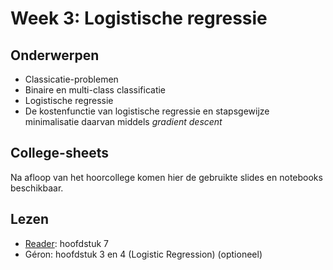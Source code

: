 # Week 3: Logistische regressie

## Onderwerpen

* Classicatie-problemen
* Binaire en multi-class classificatie
* Logistische regressie
* De kostenfunctie van logistische regressie en stapsgewijze minimalisatie daarvan middels _gradient descent_

## College-sheets

Na afloop van het hoorcollege komen hier de gebruikte slides en notebooks beschikbaar.
<!--
* [Hier](../lectures/wk3/ML_wk3_Logistische_regressie.pptx) vindt u de presentatie die in het college gebruikt is.
* En [hier](../lectures/wk3/livecoding/LinReg.ipynb) de Notebook met de beide manieren om een lineair-regressieprobleem op te lossen.
-->

## Lezen

* [Reader](../files/Reader%20Machine%20Learning%202.1%20CC%20BY-NC-SA%204.0.pdf): hoofdstuk 7
* Géron: hoofdstuk 3 en 4 (Logistic Regression) (optioneel)
